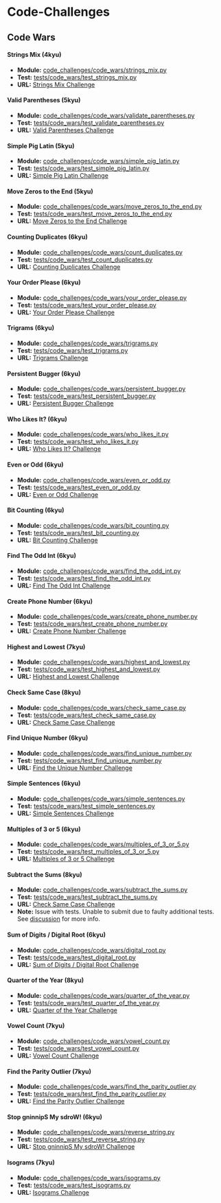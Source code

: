 # Code-Challenges

## Code Wars

#### **Strings Mix** (4kyu)
- **Module:** [code_challenges/code_wars/strings_mix.py](code_challenges/code_wars/strings_mix.py)
- **Test:** [tests/code_wars/test_strings_mix.py](tests/code_wars/test_strings_mix.py)
- **URL:** [Strings Mix Challenge](https://www.codewars.com/kata/5629db57620258aa9d000014)

#### **Valid Parentheses** (5kyu)
- **Module:** [code_challenges/code_wars/validate_parentheses.py](code_challenges/code_wars/validate_parentheses.py)
- **Test:** [tests/code_wars/test_validate_parentheses.py](tests/code_wars/test_validate_parentheses.py)
- **URL:** [Valid Parentheses Challenge](https://www.codewars.com/kata/52774a314c2333f0a7000688)

#### **Simple Pig Latin** (5kyu)
- **Module:** [code_challenges/code_wars/simple_pig_latin.py](code_challenges/code_wars/simple_pig_latin.py)
- **Test:** [tests/code_wars/test_simple_pig_latin.py](tests/code_wars/test_simple_pig_latin.py)
- **URL:** [Simple Pig Latin Challenge](https://www.codewars.com/kata/520b9d2ad5c005041100000f)

#### **Move Zeros to the End** (5kyu)
- **Module:** [code_challenges/code_wars/move_zeros_to_the_end.py](code_challenges/code_wars/move_zeros_to_the_end.py)
- **Test:** [tests/code_wars/test_move_zeros_to_the_end.py](tests/code_wars/test_move_zeros_to_the_end.py)
- **URL:** [Move Zeros to the End Challenge](https://www.codewars.com/kata/52597aa56021e91c93000cb0)

#### **Counting Duplicates** (6kyu)
- **Module:** [code_challenges/code_wars/count_duplicates.py](code_challenges/code_wars/count_duplicates.py)
- **Test:** [tests/code_wars/test_count_duplicates.py](tests/code_wars/test_count_duplicates.py)
- **URL:** [Counting Duplicates Challenge](https://www.codewars.com/kata/54bf1c2cd5b56cc47f0007a1)

#### **Your Order Please** (6kyu)
- **Module:** [code_challenges/code_wars/your_order_please.py](code_challenges/code_wars/your_order_please.py)
- **Test:** [tests/code_wars/test_your_order_please.py](tests/code_wars/test_your_order_please.py)
- **URL:** [Your Order Please Challenge](https://www.codewars.com/kata/55c45be3b2079eccff00010f)

#### **Trigrams** (6kyu)
- **Module:** [code_challenges/code_wars/trigrams.py](code_challenges/code_wars/trigrams.py)
- **Test:** [tests/code_wars/test_trigrams.py](tests/code_wars/test_trigrams.py)
- **URL:** [Trigrams Challenge](https://www.codewars.com/kata/55d8dc4c8e629e55dc000068)

#### **Persistent Bugger** (6kyu)
- **Module:** [code_challenges/code_wars/persistent_bugger.py](code_challenges/code_wars/persistent_bugger.py)
- **Test:** [tests/code_wars/test_persistent_bugger.py](tests/code_wars/test_persistent_bugger.py)
- **URL:** [Persistent Bugger Challenge](https://www.codewars.com/kata/55bf01e5a717a0d57e0000ec)

#### **Who Likes It?** (6kyu)
- **Module:** [code_challenges/code_wars/who_likes_it.py](code_challenges/code_wars/who_likes_it.py)
- **Test:** [tests/code_wars/test_who_likes_it.py](tests/code_wars/test_who_likes_it.py)
- **URL:** [Who Likes It? Challenge](https://www.codewars.com/kata/5266876b8f4bf2da9b000362)

#### **Even or Odd** (6kyu)
- **Module:** [code_challenges/code_wars/even_or_odd.py](code_challenges/code_wars/even_or_odd.py)
- **Test:** [tests/code_wars/test_even_or_odd.py](tests/code_wars/test_even_or_odd.py)
- **URL:** [Even or Odd Challenge](https://www.codewars.com/kata/53da3dbb4a5168369a0000fe)

#### **Bit Counting** (6kyu)
- **Module:** [code_challenges/code_wars/bit_counting.py](code_challenges/code_wars/bit_counting.py)
- **Test:** [tests/code_wars/test_bit_counting.py](tests/code_wars/test_bit_counting.py)
- **URL:** [Bit Counting Challenge](https://www.codewars.com/kata/526571aae218b8ee490006f4)

#### **Find The Odd Int** (6kyu)
- **Module:** [code_challenges/code_wars/find_the_odd_int.py](code_challenges/code_wars/find_the_odd_int.py)
- **Test:** [tests/code_wars/test_find_the_odd_int.py](tests/code_wars/test_find_the_odd_int.py)
- **URL:** [Find The Odd Int Challenge](https://www.codewars.com/kata/54da5a58ea159efa38000836)

#### **Create Phone Number** (6kyu)
- **Module:** [code_challenges/code_wars/create_phone_number.py](code_challenges/code_wars/create_phone_number.py)
- **Test:** [tests/code_wars/test_create_phone_number.py](tests/code_wars/test_create_phone_number.py)
- **URL:** [Create Phone Number Challenge](https://www.codewars.com/kata/525f50e3b73515a6db000b83)

#### **Highest and Lowest** (7kyu)
- **Module:** [code_challenges/code_wars/highest_and_lowest.py](code_challenges/code_wars/highest_and_lowest.py)
- **Test:** [tests/code_wars/test_highest_and_lowest.py](tests/code_wars/test_highest_and_lowest.py)
- **URL:** [Highest and Lowest Challenge](https://www.codewars.com/kata/554b4ac871d6813a03000035)

#### **Check Same Case** (8kyu)
- **Module:** [code_challenges/code_wars/check_same_case.py](code_challenges/code_wars/check_same_case.py)
- **Test:** [tests/code_wars/test_check_same_case.py](tests/code_wars/test_check_same_case.py)
- **URL:** [Check Same Case Challenge](https://www.codewars.com/kata/5dd462a573ee6d0014ce715b)

#### **Find Unique Number** (6kyu)
- **Module:** [code_challenges/code_wars/find_unique_number.py](code_challenges/code_wars/find_unique_number.py)
- **Test:** [tests/code_wars/test_find_unique_number.py](tests/code_wars/test_find_unique_number.py)
- **URL:** [Find the Unique Number Challenge](https://www.codewars.com/kata/585d7d5adb20cf33cb000235)

#### **Simple Sentences** (6kyu)
- **Module:** [code_challenges/code_wars/simple_sentences.py](code_challenges/code_wars/simple_sentences.py)
- **Test:** [tests/code_wars/test_simple_sentences.py](tests/code_wars/test_simple_sentences.py)
- **URL:** [Simple Sentences Challenge](https://www.codewars.com/kata/5297bf69649be865e6000922)

#### **Multiples of 3 or 5** (6kyu)
- **Module:** [code_challenges/code_wars/multiples_of_3_or_5.py](code_challenges/code_wars/multiples_of_3_or_5.py)
- **Test:** [tests/code_wars/test_multiples_of_3_or_5.py](tests/code_wars/test_multiples_of_3_or_5.py)
- **URL:** [Multiples of 3 or 5 Challenge](https://www.codewars.com/kata/514b92a657cdc65150000006)

#### **Subtract the Sums** (8kyu) 
- **Module:** [code_challenges/code_wars/subtract_the_sums.py](code_challenges/code_wars/subtract_the_sums.py)
- **Test:** [tests/code_wars/test_subtract_the_sums.py](tests/code_wars/test_subtract_the_sums.py)
- **URL:** [Check Same Case Challenge](https://www.codewars.com/kata/56c5847f27be2c3db20009c3)
- **Note:** Issue with tests. Unable to submit due to faulty additional tests. See [discussion](https://www.codewars.com/kata/56c5847f27be2c3db20009c3/discuss#label-issue) for more info. 

#### **Sum of Digits / Digital Root** (6kyu) 
- **Module:** [code_challenges/code_wars/digital_root.py](code_challenges/code_wars/digital_root.py)
- **Test:** [tests/code_wars/test_digital_root.py](tests/code_wars/test_digital_root.py)
- **URL:** [Sum of Digits / Digital Root Challenge](https://www.codewars.com/kata/541c8630095125aba6000c00)

#### **Quarter of the Year** (8kyu)
- **Module:** [code_challenges/code_wars/quarter_of_the_year.py](code_challenges/code_wars/quarter_of_the_year.py)
- **Test:** [tests/code_wars/test_quarter_of_the_year.py](tests/code_wars/test_quarter_of_the_year.py)
- **URL:** [Quarter of the Year Challenge](https://www.codewars.com/kata/5ce9c1000bab0b001134f5af)

#### **Vowel Count** (7kyu)
- **Module:** [code_challenges/code_wars/vowel_count.py](code_challenges/code_wars/vowel_count.py)
- **Test:** [tests/code_wars/test_vowel_count.py](tests/code_wars/test_vowel_count.py)
- **URL:** [Vowel Count Challenge](https://www.codewars.com/kata/54ff3102c1bad923760001f3)

#### **Find the Parity Outlier** (7kyu)
- **Module:** [code_challenges/code_wars/find_the_parity_outlier.py](code_challenges/code_wars/find_the_parity_outlier.py)
- **Test:** [tests/code_wars/test_find_the_parity_outlier.py](tests/code_wars/test_find_the_parity_outlier.py)
- **URL:** [Find the Parity Outlier Challenge](https://https://www.codewars.com/kata/5526fc09a1bbd946250002dc)

#### **Stop gninnipS My sdroW!** (6kyu)
- **Module:** [code_challenges/code_wars/reverse_string.py](code_challenges/code_wars/reverse_string.py)
- **Test:** [tests/code_wars/test_reverse_string.py](tests/code_wars/test_reverse_string.py)
- **URL:** [Stop gninnipS My sdroW! Challenge](https://www.codewars.com/kata/5264d2b162488dc400000001/)

#### **Isograms** (7kyu)
- **Module:** [code_challenges/code_wars/isograms.py](code_challenges/code_wars/isograms.py)
- **Test:** [tests/code_wars/test_isograms.py](tests/code_wars/test_isograms.py)
- **URL:** [Isograms Challenge](https://www.codewars.com/kata/54ba84be607a92aa900000f1)